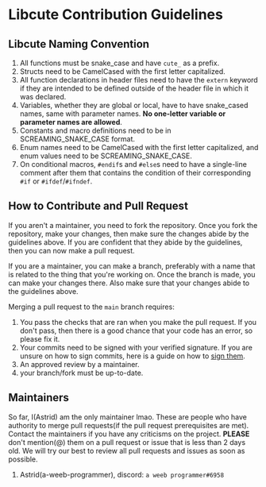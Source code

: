 # Libcute Contribution Guidelines

## Libcute Naming Convention
1. All functions must be snake_case and have `cute_` as a prefix.
2. Structs need to be CamelCased with the first letter capitalized.
3. All function declarations in header files need to have the `extern` keyword if they are intended to be defined outside of the header file in which it was declared.
4. Variables, whether they are global or local, have to have snake_cased names, same with parameter names. **No one-letter variable or parameter names are allowed**.
5. Constants and macro definitions need to be in SCREAMING_SNAKE_CASE format.
6. Enum names need to be CamelCased with the first letter capitalized, and enum values need to be SCREAMING_SNAKE_CASE.
7. On conditional macros, `#endif`s and `#else`s need to have a single-line comment after them that contains the condition of their corresponding `#if` or `#ifdef`/`#ifndef`.

## How to Contribute and Pull Request
If you aren't a maintainer, you need to fork the repository. Once you fork the repository, make your changes, then make sure the changes abide by the guidelines
above. If you are confident that they abide by the guidelines, then you can now make a pull request.

If you are a maintainer, you can make a branch, preferably with a name that is related to the thing that you're working on. Once the branch is made, you
can make your changes there. Also make sure that your changes abide to the guidelines above.

Merging a pull request to the `main` branch requires:
1. You pass the checks that are ran when you make the pull request. If you don't pass, then there is a good chance that your code has an error, so please fix it.
2. Your commits need to be signed with your verified signature. If you are unsure on how to sign commits, here is a guide on how to [sign them](https://docs.github.com/en/authentication/managing-commit-signature-verification/about-commit-signature-verification).
3. An approved review by a maintainer.
4. your branch/fork must be up-to-date.

## Maintainers
So far, I(Astrid) am the only maintainer lmao. These are people who have authority to merge pull requests(if the pull request prerequisites are met).
Contact the maintainers if you have any criticisms on the project. **PLEASE** don't mention(@) them on a pull request or issue that is less than 2 days old. We will try our best to review all pull requests and issues as soon as possible.
1. Astrid(a-weeb-programmer), discord: `a weeb programmer#6958`
